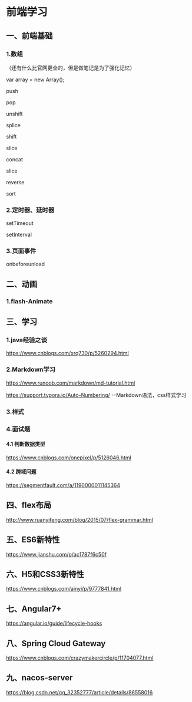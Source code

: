 # 前端学习

## 一、前端基础

### **1.数组**

（还有什么比官网更全的，但是做笔记是为了强化记忆）

var array = new Array();

push

pop

unshift

splice

shift

slice

concat

slice

reverse

sort



### **2.定时器、延时器**

setTimeout

setInterval



### **3.页面事件**

onbeforeunload



## 二、动画

### **1.flash-Animate**



## 三、**学习**

### 1.java经验之谈

https://www.cnblogs.com/xrq730/p/5260294.html



### 2.Markdown学习

https://www.runoob.com/markdown/md-tutorial.html

https://support.typora.io/Auto-Numbering/ --Markdown语法，css样式学习



### 3.样式



### 4.面试题

#### 4.1 判断数据类型

https://www.cnblogs.com/onepixel/p/5126046.html

#### 4.2 跨域问题

https://segmentfault.com/a/1190000011145364



## 四、flex布局

http://www.ruanyifeng.com/blog/2015/07/flex-grammar.html





## 五、ES6新特性

https://www.jianshu.com/p/ac1787f6c50f





## 六、H5和CSS3新特性

https://www.cnblogs.com/ainyi/p/9777841.html



## 七、Angular7+

https://angular.io/guide/lifecycle-hooks



## 八、Spring Cloud Gateway

https://www.cnblogs.com/crazymakercircle/p/11704077.html



## 九、nacos-server

https://blog.csdn.net/qq_32352777/article/details/86558016



